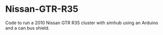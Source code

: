 # Nissan-GTR-R35
Code to run a 2010 Nissan GTR R35 cluster with simhub using an Arduino and a can bus shield. 
